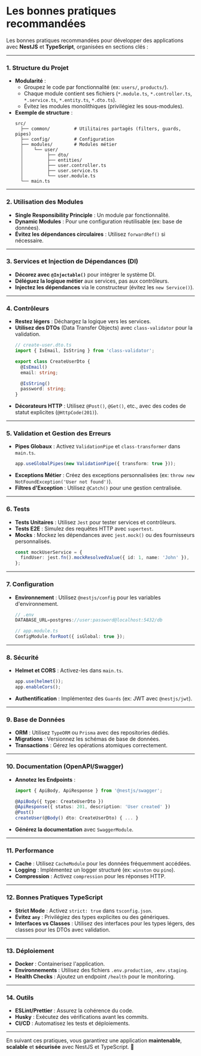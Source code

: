 # Les bonnes pratiques recommandées

Les bonnes pratiques recommandées pour développer des applications avec **NestJS** et **TypeScript**, organisées en sections clés :

---

### 1. **Structure du Projet**
- **Modularité** : 
  - Groupez le code par fonctionnalité (ex: `users/`, `products/`).
  - Chaque module contient ses fichiers (`*.module.ts`, `*.controller.ts`, `*.service.ts`, `*.entity.ts`, `*.dto.ts`).
  - Évitez les modules monolithiques (privilégiez les sous-modules).
- **Exemple de structure** :
  ```
  src/
    ├── common/         # Utilitaires partagés (filters, guards, pipes)
    ├── config/         # Configuration
    ├── modules/        # Modules métier
    │    └── user/
    │         ├── dto/
    │         ├── entities/
    │         ├── user.controller.ts
    │         ├── user.service.ts
    │         └── user.module.ts
    └── main.ts
  ```

---

### 2. **Utilisation des Modules**
- **Single Responsibility Principle** : Un module par fonctionnalité.
- **Dynamic Modules** : Pour une configuration réutilisable (ex: base de données).
- **Évitez les dépendances circulaires** : Utilisez `forwardRef()` si nécessaire.

---

### 3. **Services et Injection de Dépendances (DI)**
- **Décorez avec `@Injectable()`** pour intégrer le système DI.
- **Déléguez la logique métier** aux services, pas aux contrôleurs.
- **Injectez les dépendances** via le constructeur (évitez les `new Service()`).

---

### 4. **Contrôleurs**
- **Restez légers** : Déchargez la logique vers les services.
- **Utilisez des DTOs** (Data Transfer Objects) avec `class-validator` pour la validation.
  ```typescript
  // create-user.dto.ts
  import { IsEmail, IsString } from 'class-validator';
  
  export class CreateUserDto {
    @IsEmail()
    email: string;
  
    @IsString()
    password: string;
  }
  ```
- **Décorateurs HTTP** : Utilisez `@Post()`, `@Get()`, etc., avec des codes de statut explicites (`@HttpCode(201)`).

---

### 5. **Validation et Gestion des Erreurs**
- **Pipes Globaux** : Activez `ValidationPipe` et `class-transformer` dans `main.ts`.
  ```typescript
  app.useGlobalPipes(new ValidationPipe({ transform: true }));
  ```
- **Exceptions Métier** : Créez des exceptions personnalisées (ex: `throw new NotFoundException('User not found')`).
- **Filtres d'Exception** : Utilisez `@Catch()` pour une gestion centralisée.

---

### 6. **Tests**
- **Tests Unitaires** : Utilisez `Jest` pour tester services et contrôleurs.
- **Tests E2E** : Simulez des requêtes HTTP avec `supertest`.
- **Mocks** : Mockez les dépendances avec `jest.mock()` ou des fournisseurs personnalisés.
  ```typescript
  const mockUserService = {
    findUser: jest.fn().mockResolvedValue({ id: 1, name: 'John' }),
  };
  ```

---

### 7. **Configuration**
- **Environnement** : Utilisez `@nestjs/config` pour les variables d'environnement.
  ```typescript
  // .env
  DATABASE_URL=postgres://user:password@localhost:5432/db
  ```
  ```typescript
  // app.module.ts
  ConfigModule.forRoot({ isGlobal: true });
  ```

---

### 8. **Sécurité**
- **Helmet et CORS** : Activez-les dans `main.ts`.
  ```typescript
  app.use(helmet());
  app.enableCors();
  ```
- **Authentification** : Implémentez des `Guards` (ex: JWT avec `@nestjs/jwt`).

---

### 9. **Base de Données**
- **ORM** : Utilisez `TypeORM` ou `Prisma` avec des repositories dédiés.
- **Migrations** : Versionnez les schémas de base de données.
- **Transactions** : Gérez les opérations atomiques correctement.

---

### 10. **Documentation (OpenAPI/Swagger)**
- **Annotez les Endpoints** : 
  ```typescript
  import { ApiBody, ApiResponse } from '@nestjs/swagger';
  
  @ApiBody({ type: CreateUserDto })
  @ApiResponse({ status: 201, description: 'User created' })
  @Post()
  createUser(@Body() dto: CreateUserDto) { ... }
  ```
- **Générez la documentation** avec `SwaggerModule`.

---

### 11. **Performance**
- **Cache** : Utilisez `CacheModule` pour les données fréquemment accédées.
- **Logging** : Implémentez un logger structuré (ex: `winston` ou `pino`).
- **Compression** : Activez `compression` pour les réponses HTTP.

---

### 12. **Bonnes Pratiques TypeScript**
- **Strict Mode** : Activez `strict: true` dans `tsconfig.json`.
- **Évitez `any`** : Privilégiez des types explicites ou des génériques.
- **Interfaces vs Classes** : Utilisez des interfaces pour les types légers, des classes pour les DTOs avec validation.

---

### 13. **Déploiement**
- **Docker** : Containerisez l'application.
- **Environnements** : Utilisez des fichiers `.env.production`, `.env.staging`.
- **Health Checks** : Ajoutez un endpoint `/health` pour le monitoring.

---

### 14. **Outils**
- **ESLint/Prettier** : Assurez la cohérence du code.
- **Husky** : Exécutez des vérifications avant les commits.
- **CI/CD** : Automatisez les tests et déploiements.

---

En suivant ces pratiques, vous garantirez une application **maintenable**, **scalable** et **sécurisée** avec NestJS et TypeScript. 🚀
